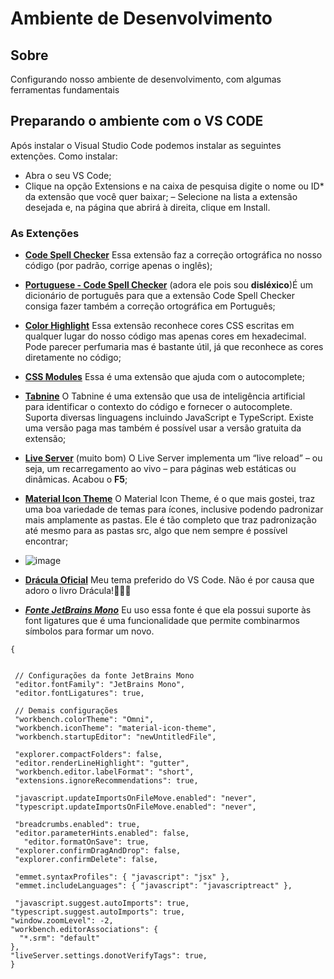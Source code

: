 # Ambiente de Desenvolvimento

## Sobre
Configurando nosso ambiente de desenvolvimento, com algumas ferramentas fundamentais

## Preparando o ambiente com o VS CODE
Após instalar o Visual Studio Code podemos instalar as seguintes extenções. Como instalar:
- Abra o seu VS Code;
- Clique na opção Extensions e na caixa de pesquisa digite o nome ou ID* da extensão que você quer baixar;
– Selecione na lista a extensão desejada e, na página que abrirá à direita, clique em Install.

### As Extenções 
- **[Code Spell Checker](https://marketplace.visualstudio.com/items?itemName=streetsidesoftware.code-spell-checker)** Essa extensão faz a correção ortográfica no nosso código (por padrão, corrige apenas o inglês);
- **[Portuguese - Code Spell Checker](https://marketplace.visualstudio.com/items?itemName=streetsidesoftware.code-spell-checker-portuguese)** (adora ele pois sou **disléxico**)É um dicionário de português para que a extensão Code Spell Checker consiga fazer também a correção ortográfica em Português;
- **[Color Highlight](https://marketplace.visualstudio.com/items?itemName=naumovs.color-highlight)** Essa extensão reconhece cores CSS escritas em qualquer lugar do nosso código mas apenas cores em hexadecimal. Pode parecer perfumaria mas é bastante útil, já que reconhece as cores diretamente no código;
- **[CSS Modules](https://marketplace.visualstudio.com/items?itemName=clinyong.vscode-css-modules)** Essa é uma extensão que ajuda com o autocomplete;
- **[Tabnine](https://marketplace.visualstudio.com/items?itemName=TabNine.tabnine-vscode)** O Tabnine é uma extensão que usa de inteligência artificial para identificar o contexto do código e fornecer o autocomplete. Suporta diversas linguagens incluindo JavaScript e TypeScript. Existe uma versão paga mas também é possível usar a versão gratuita da extensão;
- **[Live Server](https://marketplace.visualstudio.com/items?itemName=ritwickdey.LiveServer)** (muito bom) O Live Server implementa um “live reload” – ou seja, um recarregamento ao vivo – para páginas web estáticas ou dinâmicas. Acabou o **F5**;
- **[Material Icon Theme](https://marketplace.visualstudio.com/items?itemName=PKief.material-icon-theme)** O Material Icon Theme, é o que mais gostei, traz uma boa variedade de temas para ícones, inclusive podendo padronizar mais amplamente as pastas. Ele é tão completo que traz padronização até mesmo para as pastas src, algo que nem sempre é possível encontrar;
- ![image](https://user-images.githubusercontent.com/4933034/124986295-da82c080-e011-11eb-8661-9646a8e0854a.png)

- **[Drácula Oficial](https://marketplace.visualstudio.com/items?itemName=dracula-theme.theme-dracula)** Meu tema preferido do VS Code. Não é por causa que adoro o livro Drácula!🧛🏻‍♂️
- ***[Fonte JetBrains Mono](https://www.jetbrains.com/lp/mono/)*** Eu uso essa fonte é que ela possui suporte às font ligatures que é uma funcionalidade que permite combinarmos símbolos para formar um novo.





```
{


 // Configurações da fonte JetBrains Mono
 "editor.fontFamily": "JetBrains Mono",
 "editor.fontLigatures": true,

 // Demais configurações
 "workbench.colorTheme": "Omni",
 "workbench.iconTheme": "material-icon-theme",
 "workbench.startupEditor": "newUntitledFile",

 "explorer.compactFolders": false,
 "editor.renderLineHighlight": "gutter",
 "workbench.editor.labelFormat": "short",
 "extensions.ignoreRecommendations": true,

 "javascript.updateImportsOnFileMove.enabled": "never",
 "typescript.updateImportsOnFileMove.enabled": "never",

 "breadcrumbs.enabled": true,
 "editor.parameterHints.enabled": false,
   "editor.formatOnSave": true,
 "explorer.confirmDragAndDrop": false,
 "explorer.confirmDelete": false,
 
 "emmet.syntaxProfiles": { "javascript": "jsx" },
 "emmet.includeLanguages": { "javascript": "javascriptreact" },

 "javascript.suggest.autoImports": true,
"typescript.suggest.autoImports": true,
"window.zoomLevel": -2,
"workbench.editorAssociations": {
  "*.srm": "default"
},
"liveServer.settings.donotVerifyTags": true,
}
````
